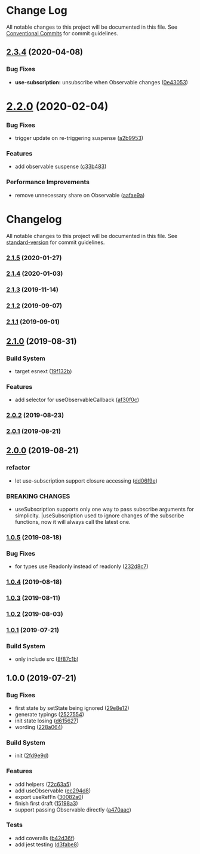# Change Log

All notable changes to this project will be documented in this file.
See [Conventional Commits](https://conventionalcommits.org) for commit guidelines.

## [2.3.4](https://github.com/crimx/observable-hooks/compare/v2.3.3...v2.3.4) (2020-04-08)


### Bug Fixes

* **use-subscription:** unsubscribe when Observable changes ([0e43053](https://github.com/crimx/observable-hooks/commit/0e430534a46ad4a1574ee850e3bf93140db690c7))





# [2.2.0](https://github.com/crimx/observable-hooks/compare/v2.1.5...v2.2.0) (2020-02-04)


### Bug Fixes

* trigger update on re-triggering suspense ([a2b9953](https://github.com/crimx/observable-hooks/commit/a2b9953f85dc59a1c902d2246e55f03dd95ef8f7))


### Features

* add observable suspense ([c33b483](https://github.com/crimx/observable-hooks/commit/c33b4831c64688de4582c2812dda79275c9a3eb7))


### Performance Improvements

* remove unnecessary share on Observable ([aafae9a](https://github.com/crimx/observable-hooks/commit/aafae9adb0f39c36acc2f8b47d7e35304cc55566))





# Changelog

All notable changes to this project will be documented in this file. See [standard-version](https://github.com/conventional-changelog/standard-version) for commit guidelines.

### [2.1.5](https://github.com/crimx/observable-hooks/compare/v2.1.4...v2.1.5) (2020-01-27)



### [2.1.4](https://github.com/crimx/observable-hooks/compare/v2.1.3...v2.1.4) (2020-01-03)



### [2.1.3](https://github.com/crimx/observable-hooks/compare/v2.1.2...v2.1.3) (2019-11-14)



### [2.1.2](https://github.com/crimx/observable-hooks/compare/v2.1.1...v2.1.2) (2019-09-07)



### [2.1.1](https://github.com/crimx/observable-hooks/compare/v2.1.0...v2.1.1) (2019-09-01)



## [2.1.0](https://github.com/crimx/observable-hooks/compare/v2.0.2...v2.1.0) (2019-08-31)


### Build System

* target esnext ([19f132b](https://github.com/crimx/observable-hooks/commit/19f132b))


### Features

* add selector for useObservableCallback ([af30f0c](https://github.com/crimx/observable-hooks/commit/af30f0c))



### [2.0.2](https://github.com/crimx/observable-hooks/compare/v2.0.1...v2.0.2) (2019-08-23)



### [2.0.1](https://github.com/crimx/observable-hooks/compare/v2.0.0...v2.0.1) (2019-08-21)



## [2.0.0](https://github.com/crimx/observable-hooks/compare/v1.0.5...v2.0.0) (2019-08-21)


### refactor

* let use-subscription support closure accessing ([dd06f9e](https://github.com/crimx/observable-hooks/commit/dd06f9e))


### BREAKING CHANGES

* useSubscription supports only one way to pass subscribe arguments for simplicity. |useSubscription used to ignore changes of the subscribe functions, now it will always call the latest one.



### [1.0.5](https://github.com/crimx/observable-hooks/compare/v1.0.4...v1.0.5) (2019-08-18)


### Bug Fixes

* for types use Readonly instead of readonly ([232d8c7](https://github.com/crimx/observable-hooks/commit/232d8c7))



### [1.0.4](https://github.com/crimx/observable-hooks/compare/v1.0.3...v1.0.4) (2019-08-18)



### [1.0.3](https://github.com/crimx/observable-hooks/compare/v1.0.2...v1.0.3) (2019-08-11)



### [1.0.2](https://github.com/crimx/observable-hooks/compare/v1.0.1...v1.0.2) (2019-08-03)



### [1.0.1](https://github.com/crimx/observable-hooks/compare/v1.0.0...v1.0.1) (2019-07-21)


### Build System

* only include src ([8f87c1b](https://github.com/crimx/observable-hooks/commit/8f87c1b))



## 1.0.0 (2019-07-21)


### Bug Fixes

* first state by setState being ignored ([29e8e12](https://github.com/crimx/observable-hooks/commit/29e8e12))
* generate typings ([2527554](https://github.com/crimx/observable-hooks/commit/2527554))
* init state losing ([d615627](https://github.com/crimx/observable-hooks/commit/d615627))
* wording ([228a064](https://github.com/crimx/observable-hooks/commit/228a064))


### Build System

* init ([2fd9e9d](https://github.com/crimx/observable-hooks/commit/2fd9e9d))


### Features

* add helpers ([72c63a5](https://github.com/crimx/observable-hooks/commit/72c63a5))
* add useObservable ([ec294d8](https://github.com/crimx/observable-hooks/commit/ec294d8))
* export useRefFn ([30082a0](https://github.com/crimx/observable-hooks/commit/30082a0))
* finish first draft ([15198a3](https://github.com/crimx/observable-hooks/commit/15198a3))
* support passing Observable directly ([a470aac](https://github.com/crimx/observable-hooks/commit/a470aac))


### Tests

* add coveralls ([b42d36f](https://github.com/crimx/observable-hooks/commit/b42d36f))
* add jest testing ([d3fabe8](https://github.com/crimx/observable-hooks/commit/d3fabe8))
